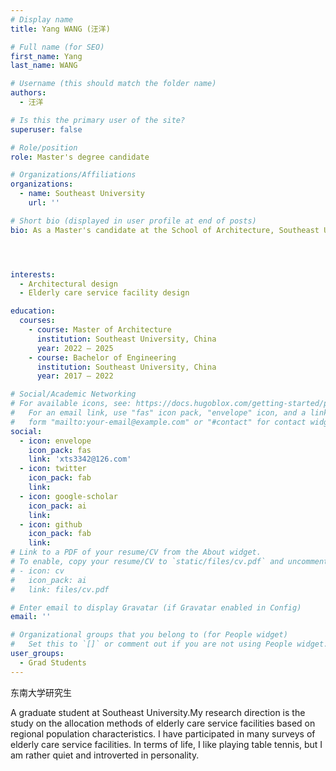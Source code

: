 ```yaml
---
# Display name
title: Yang WANG (汪洋)

# Full name (for SEO)
first_name: Yang
last_name: WANG

# Username (this should match the folder name)
authors:
  - 汪洋

# Is this the primary user of the site?
superuser: false

# Role/position
role: Master's degree candidate

# Organizations/Affiliations
organizations:
  - name: Southeast University
    url: ''

# Short bio (displayed in user profile at end of posts)
bio: As a Master's candidate at the School of Architecture, Southeast University, I have prior professional experience as an architect. My recent research primarily concentrates on the planning of elderly care service facilities.




interests:
  - Architectural design
  - Elderly care service facility design

education:
  courses:
    - course: Master of Architecture
      institution: Southeast University, China
      year: 2022 – 2025
    - course: Bachelor of Engineering
      institution: Southeast University, China
      year: 2017 – 2022

# Social/Academic Networking
# For available icons, see: https://docs.hugoblox.com/getting-started/page-builder/#icons
#   For an email link, use "fas" icon pack, "envelope" icon, and a link in the
#   form "mailto:your-email@example.com" or "#contact" for contact widget.
social:
  - icon: envelope
    icon_pack: fas
    link: 'xts3342@126.com'
  - icon: twitter
    icon_pack: fab
    link: 
  - icon: google-scholar
    icon_pack: ai
    link: 
  - icon: github
    icon_pack: fab
    link: 
# Link to a PDF of your resume/CV from the About widget.
# To enable, copy your resume/CV to `static/files/cv.pdf` and uncomment the lines below.
# - icon: cv
#   icon_pack: ai
#   link: files/cv.pdf

# Enter email to display Gravatar (if Gravatar enabled in Config)
email: ''

# Organizational groups that you belong to (for People widget)
#   Set this to `[]` or comment out if you are not using People widget.
user_groups:
  - Grad Students
---
```


东南大学研究生

A graduate student at Southeast University.My research direction is the study on the allocation methods of elderly care service facilities based on regional population characteristics. I have participated in many surveys of elderly care service facilities. In terms of life, I like playing table tennis, but I am rather quiet and introverted in personality.

